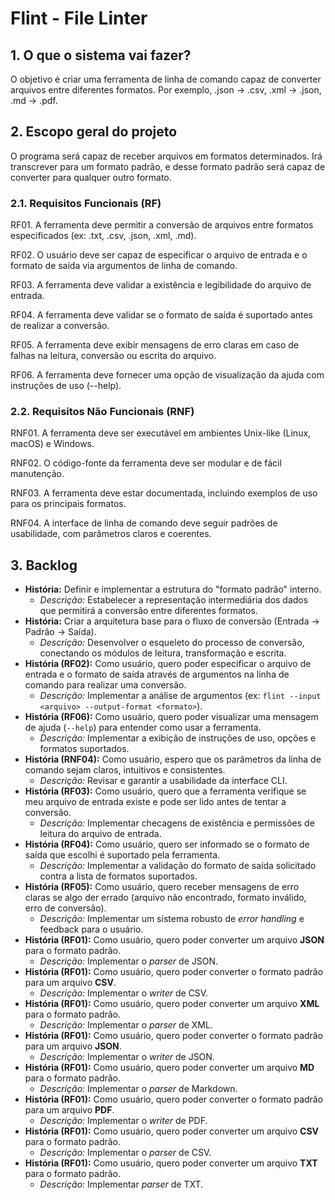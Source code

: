 # Flint - File Linter

## 1. O que o sistema vai fazer?
O objetivo é criar uma ferramenta de linha de comando capaz de converter arquivos entre diferentes formatos. Por exemplo, .json -> .csv, .xml -> .json, .md -> .pdf.

## 2. Escopo geral do projeto
O programa será capaz de receber arquivos em formatos determinados. Irá transcrever para um formato padrão, e desse formato padrão será capaz de converter para qualquer outro formato.

### 2.1. Requisitos Funcionais (RF)
RF01. A ferramenta deve permitir a conversão de arquivos entre formatos especificados (ex: .txt, .csv, .json, .xml, .md).

RF02. O usuário deve ser capaz de especificar o arquivo de entrada e o formato de saída via argumentos de linha de comando.

RF03. A ferramenta deve validar a existência e legibilidade do arquivo de entrada.

RF04. A ferramenta deve validar se o formato de saída é suportado antes de realizar a conversão.

RF05. A ferramenta deve exibir mensagens de erro claras em caso de falhas na leitura, conversão ou escrita do arquivo.

RF06. A ferramenta deve fornecer uma opção de visualização da ajuda com instruções de uso (--help).

### 2.2. Requisitos Não Funcionais (RNF)

RNF01. A ferramenta deve ser executável em ambientes Unix-like (Linux, macOS) e Windows.

RNF02. O código-fonte da ferramenta deve ser modular e de fácil manutenção.

RNF03. A ferramenta deve estar documentada, incluindo exemplos de uso para os principais formatos.

RNF04. A interface de linha de comando deve seguir padrões de usabilidade, com parâmetros claros e coerentes.

## 3. Backlog 
* **História:** Definir e implementar a estrutura do "formato padrão" interno.
    * *Descrição:* Estabelecer a representação intermediária dos dados que permitirá a conversão entre diferentes formatos.
* **História:** Criar a arquitetura base para o fluxo de conversão (Entrada -> Padrão -> Saída).
    * *Descrição:* Desenvolver o esqueleto do processo de conversão, conectando os módulos de leitura, transformação e escrita.
* **História (RF02):** Como usuário, quero poder especificar o arquivo de entrada e o formato de saída através de argumentos na linha de comando para realizar uma conversão.
    * *Descrição:* Implementar a análise de argumentos (ex: `flint --input <arquivo> --output-format <formato>`).
* **História (RF06):** Como usuário, quero poder visualizar uma mensagem de ajuda (`--help`) para entender como usar a ferramenta.
    * *Descrição:* Implementar a exibição de instruções de uso, opções e formatos suportados.
* **História (RNF04):** Como usuário, espero que os parâmetros da linha de comando sejam claros, intuitivos e consistentes.
    * *Descrição:* Revisar e garantir a usabilidade da interface CLI.
* **História (RF03):** Como usuário, quero que a ferramenta verifique se meu arquivo de entrada existe e pode ser lido antes de tentar a conversão.
    * *Descrição:* Implementar checagens de existência e permissões de leitura do arquivo de entrada.
* **História (RF04):** Como usuário, quero ser informado se o formato de saída que escolhi é suportado pela ferramenta.
    * *Descrição:* Implementar a validação do formato de saída solicitado contra a lista de formatos suportados.
* **História (RF05):** Como usuário, quero receber mensagens de erro claras se algo der errado (arquivo não encontrado, formato inválido, erro de conversão).
    * *Descrição:* Implementar um sistema robusto de *error handling* e feedback para o usuário.
* **História (RF01):** Como usuário, quero poder converter um arquivo **JSON** para o formato padrão.
    * *Descrição:* Implementar o *parser* de JSON.
* **História (RF01):** Como usuário, quero poder converter o formato padrão para um arquivo **CSV**.
    * *Descrição:* Implementar o *writer* de CSV.
* **História (RF01):** Como usuário, quero poder converter um arquivo **XML** para o formato padrão.
    * *Descrição:* Implementar o *parser* de XML.
* **História (RF01):** Como usuário, quero poder converter o formato padrão para um arquivo **JSON**.
    * *Descrição:* Implementar o *writer* de JSON.
* **História (RF01):** Como usuário, quero poder converter um arquivo **MD** para o formato padrão.
    * *Descrição:* Implementar o *parser* de Markdown.
* **História (RF01):** Como usuário, quero poder converter o formato padrão para um arquivo **PDF**.
    * *Descrição:* Implementar o *writer* de PDF.
* **História (RF01):** Como usuário, quero poder converter um arquivo **CSV** para o formato padrão.
    * *Descrição:* Implementar o *parser* de CSV.
* **História (RF01):** Como usuário, quero poder converter um arquivo **TXT** para o formato padrão.
    * *Descrição:* Implementar *parser* de TXT.
